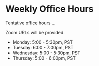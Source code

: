 # Weekly Office Hours

Tentative office hours ...

Zoom URLs will be provided.


* Monday: 5:00 - 5:30pm, PST
* Tuesday: 6:00 - 7:00pm, PST
* Wednesday: 5:00 - 5:30pm, PST
* Thursday: 5:00 - 6:00pm, PST

